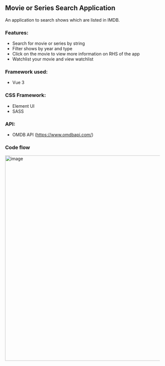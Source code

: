 ## Movie or Series Search Application

An application to search shows which are listed in IMDB.

### Features:
- Search for movie or series by string
- Filter shows by year and type
- Click on the movie to view more information on RHS of the app
- Watchlist your movie and view watchlist

### Framework used:
- Vue 3

### CSS Framework:
-  Element UI
-  SASS

### API:
 - OMDB API (https://www.omdbapi.com/)


### Code flow

<img width="668" alt="image" src="https://user-images.githubusercontent.com/61076978/181138142-d98b69e0-eda5-4473-9b51-87a2df33ae35.png">

